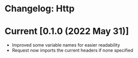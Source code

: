 # Changelog: Http

# Current [0.1.0 (2022 May 31)]
 - Improved some variable names for easier readability
 - Request now imports the current headers if none specified
